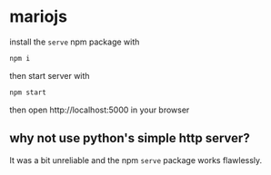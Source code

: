# mariojs

install the `serve` npm package with
```bash
npm i
```

then start server with
```bash
npm start
```

then open http://localhost:5000 in your browser

## why not use python's simple http server?
It was a bit unreliable and the npm `serve` package works flawlessly.
